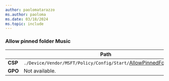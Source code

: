 ```yaml
---
author: paolomatarazzo
ms.author: paoloma
ms.date: 03/18/2024
ms.topic: include
---
```


### Allow pinned folder Music

|  | Path |
|--|--|
| **CSP** | `./Device/Vendor/MSFT/Policy/Config/Start/`[AllowPinnedFolderMusic](/windows/client-management/mdm/policy-csp-start#allowpinnedfoldermusic) |
| **GPO** | Not available. |
